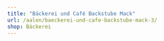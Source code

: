 ```yaml
---
title: "Bäckerei und Café Backstube Mack"
url: /aalen/baeckerei-und-cafe-backstube-mack-3/
shop: Bäckerei
---
```

